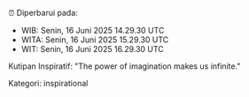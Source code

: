⏰ Diperbarui pada:
- WIB: Senin, 16 Juni 2025 14.29.30 UTC
- WITA: Senin, 16 Juni 2025 15.29.30 UTC
- WIT: Senin, 16 Juni 2025 16.29.30 UTC

Kutipan Inspiratif:
"The power of imagination makes us infinite."


Kategori: inspirational

